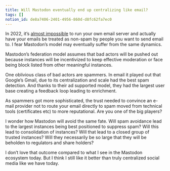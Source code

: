 ```yaml
---
title: Will Mastodon eventually end up centralizing like email?
tags: []
notion_id: de8a7406-2401-4956-860d-d8fc62fa7ec0
---
```

In 2022, it’s [almost impossible](https://cfenollosa.com/blog/after-self-hosting-my-email-for-twenty-three-years-i-have-thrown-in-the-towel-the-oligopoly-has-won.html) to run your own email server and actually have your emails be treated as non-spam by people you want to send email to. I fear Mastodon’s model may eventually suffer from the same dynamics.

Mastodon’s federation model assumes that bad actors will be pushed out because instances will be incentivized to keep effective moderation or face being block listed from other meaningful instances.

One oblivious class of bad actors are spammers. In email it played out that Google’s Gmail, due to its centralization and scale had the best spam detection. And thanks to their ad supported model, they had the largest user base creating a feedback loop leading to enrichment.

As spammers got more sophisticated, the trust needed to convince an e-mail provider not to route your email directly to spam moved from technical tools (certificates etc) to more reputational. Are you one of the big players?

I wonder how Mastodon will avoid the same fate. Will spam avoidance lead to the largest instances being best positioned to suppress spam? Will this lead to consolidation of instances? Will that lead to a closed group of trusted instances? Will they necessarily be so large that they will be beholden to regulators and share holders?

I don’t love that outcome compared to what I see in the Mastodon ecosystem today. But I think I still like it better than truly centralized social media like we have today.
